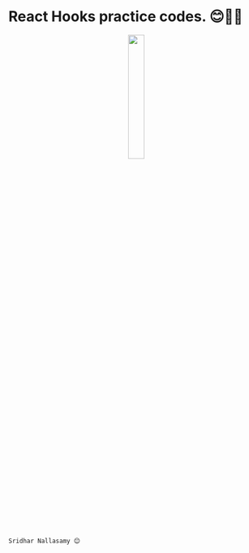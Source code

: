 # React Hooks practice codes. 😊✌🏻

<p align="center">
<img src="https://raw.githubusercontent.com/N-Sridhar/Y-Clothing/master/public/VGS.png" width="25%">
</p>

```
Sridhar Nallasamy 😊
```
